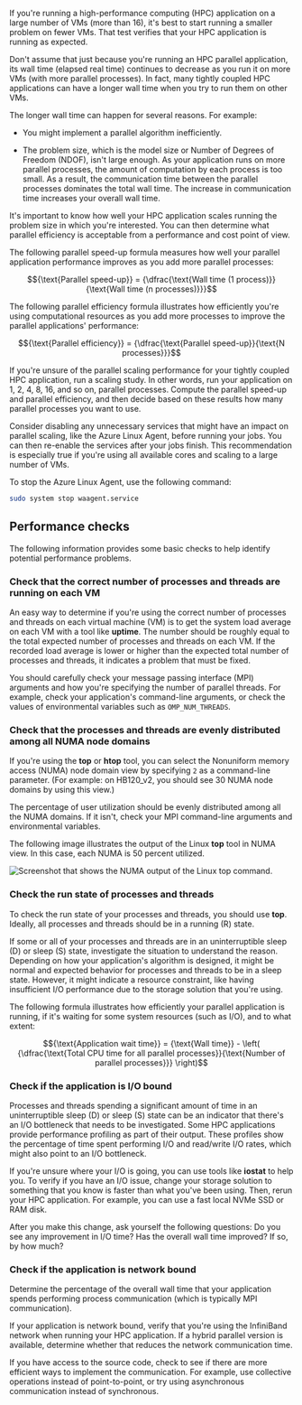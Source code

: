 If you're running a high-performance computing (HPC) application on a large number of VMs (more than 16), it's best to start running a smaller problem on fewer VMs. That test verifies that your HPC application is running as expected. 

Don't assume that just because you're running an HPC parallel application, its wall time (elapsed real time) continues to decrease as you run it on more VMs (with more parallel processes). In fact, many tightly coupled HPC applications can have a longer wall time when you try to run them on other VMs.

The longer wall time can happen for several reasons. For example:

- You might implement a parallel algorithm inefficiently.

- The problem size, which is the model size or Number of Degrees of Freedom (NDOF), isn't large enough. As your application runs on more parallel processes, the amount of computation by each process is too small. As a result, the communication time between the parallel processes dominates the total wall time. The increase in communication time increases your overall wall time.

It's important to know how well your HPC application scales running the problem size in which you're interested. You can then determine what parallel efficiency is acceptable from a performance and cost point of view.

The following parallel speed-up formula measures how well your parallel application performance improves as you add more parallel processes:

$${\text{Parallel speed-up}} = {\dfrac{\text{Wall time (1 process)}}{\text{Wall time (n processes)}}}$$

The following parallel efficiency formula illustrates how efficiently you're using computational resources as you add more processes to improve the parallel applications' performance:

$${\text{Parallel efficiency}} = {\dfrac{\text{Parallel speed-up}}{\text{N processes}}}$$

If you're unsure of the parallel scaling performance for your tightly coupled HPC application, run a scaling study. In other words, run your application on 1, 2, 4, 8, 16, and so on, parallel processes. Compute the parallel speed-up and parallel efficiency, and then decide based on these results how many parallel processes you want to use.

Consider disabling any unnecessary services that might have an impact on parallel scaling, like the Azure Linux Agent, before running your jobs. You can then re-enable the services after your jobs finish. This recommendation is especially true if you're using all available cores and scaling to a large number of VMs.

To stop the Azure Linux Agent, use the following command:

```bash
sudo system stop waagent.service
```

## Performance checks

The following information provides some basic checks to help identify potential performance problems.

### Check that the correct number of processes and threads are running on each VM

An easy way to determine if you're using the correct number of processes and threads on each virtual machine (VM) is to get the system load average on each VM with a tool like **uptime**. The number should be roughly equal to the total expected number of processes and threads on each VM. If the recorded load average is lower or higher than the expected total number of processes and threads, it indicates a problem that must be fixed.

You should carefully check your message passing interface (MPI) arguments and how you're specifying the number of parallel threads. For example, check your application's command-line arguments, or check the values of environmental variables such as `OMP_NUM_THREADS`.

### Check that the processes and threads are evenly distributed among all NUMA node domains

If you're using the **top** or **htop** tool, you can select the Nonuniform memory access (NUMA) node domain view by specifying `2` as a command-line parameter. (For example: on HB120_v2, you should see 30 NUMA node domains by using this view.)

The percentage of user utilization should be evenly distributed among all the NUMA domains. If it isn't, check your MPI command-line arguments and environmental variables.

The following image illustrates the output of the Linux **top** tool in NUMA view. In this case, each NUMA is 50 percent utilized.

![Screenshot that shows the NUMA output of the Linux top command.](../media/4-top-numa-expanded.png#lightbox)

### Check the run state of processes and threads

To check the run state of your processes and threads, you should use **top**. Ideally, all processes and threads should be in a running (R) state.

If some or all of your processes and threads are in an uninterruptible sleep (D) or sleep (S) state, investigate the situation to understand the reason. Depending on how your application's algorithm is designed, it might be normal and expected behavior for processes and threads to be in a sleep state. However, it might indicate a resource constraint, like having insufficient I/O performance due to the storage solution that you're using.

The following formula illustrates how efficiently your parallel application is running, if it's waiting for some system resources (such as I/O), and to what extent:

$${\text{Application wait time}} = {\text{Wall time}} - \left( {\dfrac{\text{Total CPU time for all parallel processes}}{\text{Number of parallel processes}}} \right)$$

### Check if the application is I/O bound

Processes and threads spending a significant amount of time in an uninterruptible sleep (D) or sleep (S) state can be an indicator that there's an I/O bottleneck that needs to be investigated. Some HPC applications provide performance profiling as part of their output. These profiles show the percentage of time spent performing I/O and read/write I/O rates, which might also point to an I/O bottleneck.

If you're unsure where your I/O is going, you can use tools like **iostat** to help you. To verify if you have an I/O issue, change your storage solution to something that you know is faster than what you've been using. Then, rerun your HPC application. For example, you can use a fast local NVMe SSD or RAM disk.

After you make this change, ask yourself the following questions: Do you see any improvement in I/O time? Has the overall wall time improved? If so, by how much?

### Check if the application is network bound

Determine the percentage of the overall wall time that your application spends performing process communication (which is typically MPI communication).

If your application is network bound, verify that you're using the InfiniBand network when running your HPC application. If a hybrid parallel version is available, determine whether that reduces the network communication time.

If you have access to the source code, check to see if there are more efficient ways to implement the communication. For example, use collective operations instead of point-to-point, or try using asynchronous communication instead of synchronous.
